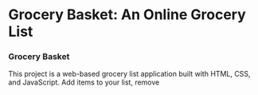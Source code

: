 <!DOCTYPE html>
<html lang="en">
<head>
  <meta charset="UTF-8">
  <meta name="viewport" content="width=device-width, initial-scale=1.0">
  <h1>Grocery Basket: An Online Grocery List</h1>
  <link rel="stylesheet" href="styles.css">  </head>
<body>
  <h3 class="centered">Grocery Basket</h3>

  <p>This project is a web-based grocery list application built with HTML, CSS, and JavaScript. Add items to your list, remove</p>

</body>
</html>
